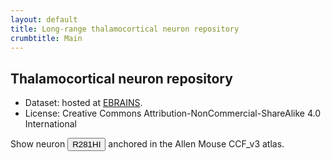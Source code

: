 ```yaml
---
layout: default
title: Long-range thalamocortical neuron repository
crumbtitle: Main
---
```


## Thalamocortical neuron repository

- Dataset: hosted at [EBRAINS](https://dx.doi.org/10.25493/AWS5-MZG).
- License: Creative Commons Attribution-NonCommercial-ShareAlike 4.0 International

Show neuron <input type="button" size="100" onclick="showNeuron(event)" value="R281HI"/> anchored in the Allen Mouse CCF_v3 atlas.

<script type="module">
  const rpc = import('https://sba-dev.incf.org/js/rpc-interface.js')
  .then( (rpc) => {
    window.sbaInterface = new rpc.rpcInterface_class('https://sba-dev.incf.org/composer/?template=ABA_v3','SBA Composer');
  } );
</script> 
<script type="text/javascript">
var showNeuron = function(evt) {
  if (!sbaInterface) {
    setTimeout(() => showNeuron(evt,name),100);
  } else {
    const name = evt.target.value;
    if (name == 'R281HI') {
      const sbaCommand = {
        "method": "Composer.import",
        "params": {
          "name": name,
          "mediaType": "model/mbf.dat",
          "url": 'neurons/'+name+'.bas'
        }
      }
      console.log(sbaCommand);
      sbaInterface.send(sbaCommand);
    }
  }
}
</script>
